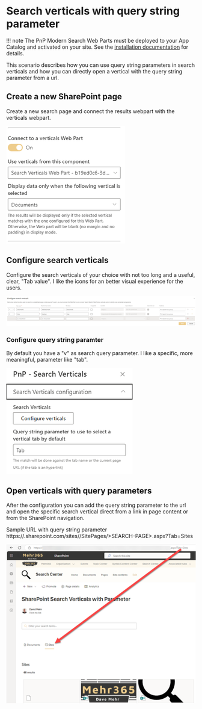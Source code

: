 # Search verticals with query string parameter

!!! note
The PnP Modern Search Web Parts must be deployed to your App Catalog and activated on your site. See the [installation documentation](../installation.md) for details.

This scenario describes how you can use query string parameters in search verticals and how you can directly open a vertical with the query string parameter from a url.

## Create a new SharePoint page
Create a new search page and connect the results webpart with the verticals webpart.

![Create a page](assets/search-verticals-with-parameter/configure-search-results.png)

## Configure search verticals
Configure the search verticals of your choice with not too long and a useful, clear, "Tab value". I like the icons for an better visual experience for the users.

![Configure search verticals](assets/search-verticals-with-parameter/configure-search-verticals.png)

### Configure query string paramter
By default you have a "v" as search query parameter. I like a specific, more meaningful, parameter like "tab".  

![Configure search verticals query parameter](assets/search-verticals-with-parameter/configure-search-verticals-query-parameter.png)

## Open verticals with query parameters
After the configuration you can add the query string parameter to the url and open the specific search vertical direct from a link in page content or from the SharePoint navigation.

Sample URL with query string parameter
https://<TENANT>.sharepoint.com/sites/<SITE>/SitePages/>SEARCH-PAGE>.aspx?Tab=Sites

![Sample search verticals query parameter](assets/search-verticals-with-parameter/example-query-string-parameter.png)
